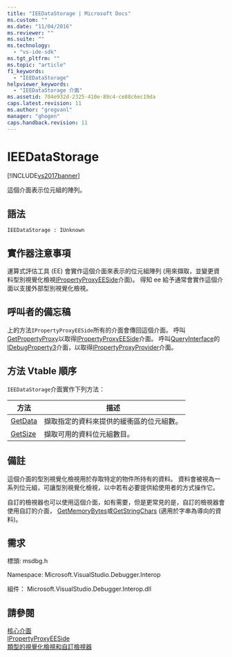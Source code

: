 ```yaml
---
title: "IEEDataStorage | Microsoft Docs"
ms.custom: ""
ms.date: "11/04/2016"
ms.reviewer: ""
ms.suite: ""
ms.technology: 
  - "vs-ide-sdk"
ms.tgt_pltfrm: ""
ms.topic: "article"
f1_keywords: 
  - "IEEDataStorage"
helpviewer_keywords: 
  - "IEEDataStorage 介面"
ms.assetid: 704e932d-2325-410e-89c4-ce88c6ec19da
caps.latest.revision: 11
ms.author: "gregvanl"
manager: "ghogen"
caps.handback.revision: 11
---
```

# IEEDataStorage
[!INCLUDE[vs2017banner](../../../code-quality/includes/vs2017banner.md)]

這個介面表示位元組的陣列。  
  
## 語法  
  
```  
IEEDataStorage : IUnknown  
```  
  
## 實作器注意事項  
 運算式評估工具 \(EE\) 會實作這個介面來表示的位元組陣列 \(用來擷取，並變更資料型別視覺化檢視[IPropertyProxyEESide](../../../extensibility/debugger/reference/ipropertyproxyeeside.md)介面\)。  得知 ee 給予通常會實作這個介面以支援外部型別視覺化檢視。  
  
## 呼叫者的備忘稿  
 上的方法`IPropertyProxyEESide`所有的介面會傳回這個介面。  呼叫[GetPropertyProxy](../../../extensibility/debugger/reference/ipropertyproxyprovider-getpropertyproxy.md)以取得[IPropertyProxyEESide](../../../extensibility/debugger/reference/ipropertyproxyeeside.md)介面。  呼叫[QueryInterface](/visual-cpp/atl/queryinterface)的[IDebugProperty3](../../../extensibility/debugger/reference/idebugproperty3.md)介面，以取得[IPropertyProxyProvider](../../../extensibility/debugger/reference/ipropertyproxyprovider.md)介面。  
  
## 方法 Vtable 順序  
 `IEEDataStorage`介面實作下列方法：  
  
|方法|描述|  
|--------|--------|  
|[GetData](../Topic/IEEDataStorage::GetData.md)|擷取指定的資料來提供的緩衝區的位元組數。|  
|[GetSize](../../../extensibility/debugger/reference/ieedatastorage-getsize.md)|擷取可用的資料位元組數目。|  
  
## 備註  
 這個介面的型別視覺化檢視用於存取特定的物件所持有的資料。  資料會被視為一系列位元組，可讓型別視覺化檢視，以中若有必要提供給使用者的方式操作它。  
  
 自訂的檢視器也可以使用這個介面，如有需要，但是更常見的是，自訂的檢視器會使用自訂的介面， [GetMemoryBytes](../Topic/IDebugProperty2::GetMemoryBytes.md)或[GetStringChars](../Topic/IDebugProperty3::GetStringChars.md) \(適用於字串為導向的資料\)。  
  
## 需求  
 標頭: msdbg.h  
  
 Namespace: Microsoft.VisualStudio.Debugger.Interop  
  
 組件： Microsoft.VisualStudio.Debugger.Interop.dll  
  
## 請參閱  
 [核心介面](../../../extensibility/debugger/reference/core-interfaces.md)   
 [IPropertyProxyEESide](../../../extensibility/debugger/reference/ipropertyproxyeeside.md)   
 [類型的視覺化檢視和自訂檢視器](../../../extensibility/debugger/type-visualizer-and-custom-viewer.md)